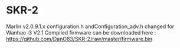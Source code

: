 # SKR-2

Marlin v2.0.9.1.x configuration.h andConfiguration_adv.h changed for Wanhao i3 V2.1
Compiled firmware can be downloaded here : https://github.com/DanO83/SKR-2/raw/master/firmware.bin
